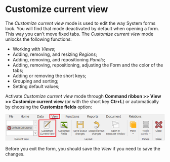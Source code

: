 # Customize current view

The *Customize current view* mode is used to edit the way System forms look. You will find that mode deactivated by default when opening a form. This way you can't move fixed tabs. The *Customize current view* mode unlocks the following functions:

- Working with *Views*;
- Adding, removing, and resizing *Regions*;
- Adding, removing, and repositioning *Panels*;
- Adding, removing, repositioning, adjusting the Form and the color of the tabs;
- Adding or removing the short keys;
- Grouping and sorting;
- Setting default values;

Activate *Customize current view* mode through <b>Command ribbon >> View >> Customize current view</b> (or with the short key <b>Ctr+L</b>) or automatically by choosing the <b>Customize fields</b> option:

![Customize Current View](pictures/customize-current-view.png) 

Before you exit the form, you should save the *View* if you need to save the changes.
